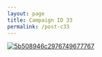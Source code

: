 ```yaml
---
layout: page
title: Campaign ID 33
permalink: /post-c33
---
```


[![5b508946c2976749677767](https://io.vn.revu.net/post/5b508946c2976749677767.5b3c266bf286c820866628.png)](http://www.benz/link/p/5b508946c2976749677767)

